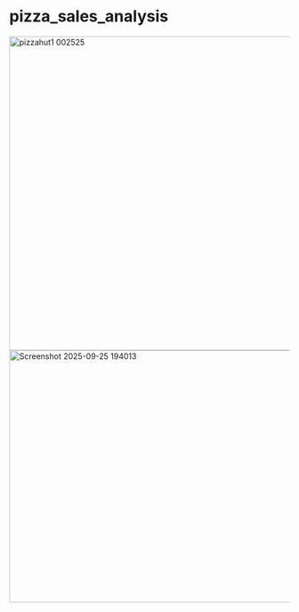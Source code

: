 # pizza_sales_analysis
<img width="786" height="564" alt="pizzahut1 002525" src="https://github.com/user-attachments/assets/2a7ee9e7-cf55-4ee9-a20e-e1915f88933a" />
<img width="797" height="453" alt="Screenshot 2025-09-25 194013" src="https://github.com/user-attachments/assets/07cfa3d5-879f-4429-82d4-19c4d6b58550" />
